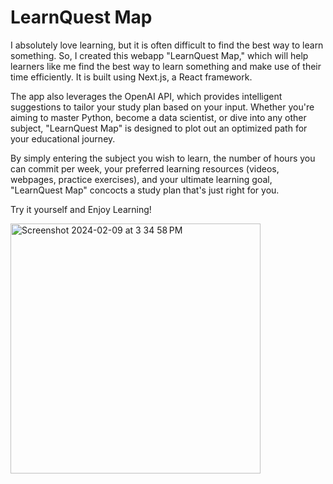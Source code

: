 # LearnQuest Map


I absolutely love learning, but it is often difficult to find the best way to learn something. So, I created this webapp "LearnQuest Map," which will help learners like me find the best way to learn something and make use of their time efficiently. It is built using Next.js, a React framework.

The app also leverages the OpenAI API, which provides intelligent suggestions to tailor your study plan based on your input. Whether you're aiming to master Python, become a data scientist, or dive into any other subject, "LearnQuest Map" is designed to plot out an optimized path for your educational journey.

By simply entering the subject you wish to learn, the number of hours you can commit per week, your preferred learning resources (videos, webpages, practice exercises), and your ultimate learning goal, "LearnQuest Map" concocts a study plan that's just right for you.

Try it yourself and Enjoy Learning!



<img width="400" alt="Screenshot 2024-02-09 at 3 34 58 PM" src="https://github.com/dikshitakejriwal/LearnQuest-Map/assets/62951992/a8a893be-bbbd-4777-9c52-bc6d5efe470f">
